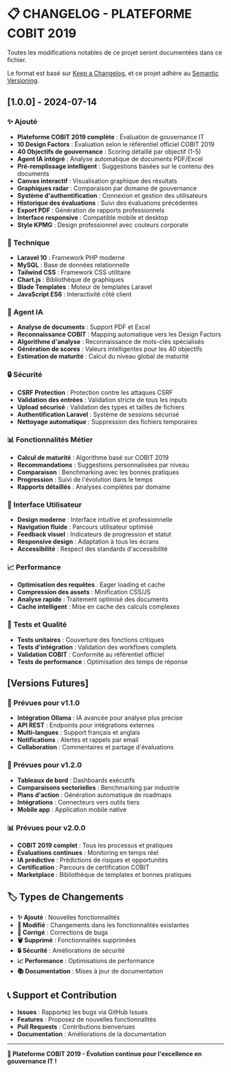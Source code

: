 # 📋 CHANGELOG - PLATEFORME COBIT 2019

Toutes les modifications notables de ce projet seront documentées dans ce fichier.

Le format est basé sur [Keep a Changelog](https://keepachangelog.com/fr/1.0.0/),
et ce projet adhère au [Semantic Versioning](https://semver.org/spec/v2.0.0.html).

## [1.0.0] - 2024-07-14

### ✨ Ajouté
- **Plateforme COBIT 2019 complète** : Évaluation de gouvernance IT
- **10 Design Factors** : Évaluation selon le référentiel officiel COBIT 2019
- **40 Objectifs de gouvernance** : Scoring détaillé par objectif (1-5)
- **Agent IA intégré** : Analyse automatique de documents PDF/Excel
- **Pré-remplissage intelligent** : Suggestions basées sur le contenu des documents
- **Canvas interactif** : Visualisation graphique des résultats
- **Graphiques radar** : Comparaison par domaine de gouvernance
- **Système d'authentification** : Connexion et gestion des utilisateurs
- **Historique des évaluations** : Suivi des évaluations précédentes
- **Export PDF** : Génération de rapports professionnels
- **Interface responsive** : Compatible mobile et desktop
- **Style KPMG** : Design professionnel avec couleurs corporate

### 🔧 Technique
- **Laravel 10** : Framework PHP moderne
- **MySQL** : Base de données relationnelle
- **Tailwind CSS** : Framework CSS utilitaire
- **Chart.js** : Bibliothèque de graphiques
- **Blade Templates** : Moteur de templates Laravel
- **JavaScript ES6** : Interactivité côté client

### 🤖 Agent IA
- **Analyse de documents** : Support PDF et Excel
- **Reconnaissance COBIT** : Mapping automatique vers les Design Factors
- **Algorithme d'analyse** : Reconnaissance de mots-clés spécialisés
- **Génération de scores** : Valeurs intelligentes pour les 40 objectifs
- **Estimation de maturité** : Calcul du niveau global de maturité

### 🔒 Sécurité
- **CSRF Protection** : Protection contre les attaques CSRF
- **Validation des entrées** : Validation stricte de tous les inputs
- **Upload sécurisé** : Validation des types et tailles de fichiers
- **Authentification Laravel** : Système de sessions sécurisé
- **Nettoyage automatique** : Suppression des fichiers temporaires

### 📊 Fonctionnalités Métier
- **Calcul de maturité** : Algorithme basé sur COBIT 2019
- **Recommandations** : Suggestions personnalisées par niveau
- **Comparaison** : Benchmarking avec les bonnes pratiques
- **Progression** : Suivi de l'évolution dans le temps
- **Rapports détaillés** : Analyses complètes par domaine

### 🎨 Interface Utilisateur
- **Design moderne** : Interface intuitive et professionnelle
- **Navigation fluide** : Parcours utilisateur optimisé
- **Feedback visuel** : Indicateurs de progression et statut
- **Responsive design** : Adaptation à tous les écrans
- **Accessibilité** : Respect des standards d'accessibilité

### 📈 Performance
- **Optimisation des requêtes** : Eager loading et cache
- **Compression des assets** : Minification CSS/JS
- **Analyse rapide** : Traitement optimisé des documents
- **Cache intelligent** : Mise en cache des calculs complexes

### 🧪 Tests et Qualité
- **Tests unitaires** : Couverture des fonctions critiques
- **Tests d'intégration** : Validation des workflows complets
- **Validation COBIT** : Conformité au référentiel officiel
- **Tests de performance** : Optimisation des temps de réponse

## [Versions Futures]

### 🚀 Prévues pour v1.1.0
- **Intégration Ollama** : IA avancée pour analyse plus précise
- **API REST** : Endpoints pour intégrations externes
- **Multi-langues** : Support français et anglais
- **Notifications** : Alertes et rappels par email
- **Collaboration** : Commentaires et partage d'évaluations

### 🎯 Prévues pour v1.2.0
- **Tableaux de bord** : Dashboards exécutifs
- **Comparaisons sectorielles** : Benchmarking par industrie
- **Plans d'action** : Génération automatique de roadmaps
- **Intégrations** : Connecteurs vers outils tiers
- **Mobile app** : Application mobile native

### 📊 Prévues pour v2.0.0
- **COBIT 2019 complet** : Tous les processus et pratiques
- **Évaluations continues** : Monitoring en temps réel
- **IA prédictive** : Prédictions de risques et opportunités
- **Certification** : Parcours de certification COBIT
- **Marketplace** : Bibliothèque de templates et bonnes pratiques

## 🏷️ Types de Changements

- **✨ Ajouté** : Nouvelles fonctionnalités
- **🔧 Modifié** : Changements dans les fonctionnalités existantes
- **🐛 Corrigé** : Corrections de bugs
- **🗑️ Supprimé** : Fonctionnalités supprimées
- **🔒 Sécurité** : Améliorations de sécurité
- **📈 Performance** : Optimisations de performance
- **📚 Documentation** : Mises à jour de documentation

## 📞 Support et Contribution

- **Issues** : Rapportez les bugs via GitHub Issues
- **Features** : Proposez de nouvelles fonctionnalités
- **Pull Requests** : Contributions bienvenues
- **Documentation** : Améliorations de la documentation

---

**🚀 Plateforme COBIT 2019 - Évolution continue pour l'excellence en gouvernance IT !**
